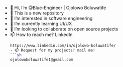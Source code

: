 - 👋 Hi, I’m @Blue-Engineer | Ojolowo Boluwatife 
- 👀 This is a new repository
- 👀 I’m interested in software engineering 
- 🌱 I’m currently learning UI/UX
- 💞️ I’m looking to collaborate on open source projects
- 📫 How to reach me? LinkedIn
  ```sh
  https://www.linkedin.com/in/ojolowo-boluwatife/
  - 📫 Request for my projects? mail me!
  ```sh
  ojolowoboluwatife1@gmail.com 
